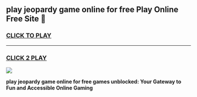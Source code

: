 
## play jeopardy game online for free Play Online Free Site 👋
<h3>
<a href="https://download.freeplayer.one?title=play_jeopardy_game_online_for_free&ref=21F">CLICK TO PLAY</a></h3>
<hr>

<h3>
<a href="https://download.freeplayer.one?title=play_jeopardy_game_online_for_free&ref=21F">CLICK 2 PLAY</a>
  
</h3>

<a href="https://download.freeplayer.one?title=play_jeopardy_game_online_for_free&ref=21F"><img src="https://cdnb.artstation.com/p/assets/images/images/032/539/853/original/anto-thomas-button-gif.gif"></a>


**play jeopardy game online for free games unblocked: Your Gateway to Fun and Accessible Online Gaming**
